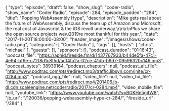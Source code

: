 {
  "type": "episode",
  "draft": false,
  "show_slug": "coder-radio",
  "show_name": "Coder Radio",
  "episode": 284,
  "episode_padded": "284",
  "title": "Popping WebAssembly Hype",
  "description": "Mike gets real about the future of WebAssembly, discuss the team up of Amazon and Microsoft, the real cost of Javascript & the iOS revolt underway.\r\n\r\nPlus we share the open source projects we\u2019re most thankful for this year.",
  "date": "2017-11-20T18:00:00-08:00",
  "header_image": "/images/shows/coder-radio.png",
  "categories": [
    "Coder Radio"
  ],
  "tags": [],
  "hosts": [
    "chris",
    "michael"
  ],
  "guests": [],
  "sponsors": [],
  "podcast_duration": "01:16:43",
  "podcast_file": "https://aphid.fireside.fm/d/1437767933/b44de5fa-47c1-4e94-bf9e-c72f8d1c8f5d/ac14fa2a-02ce-41db-b9d7-09596320c146.mp3",
  "podcast_bytes": 38939164,
  "podcast_chapters": null,
  "podcast_alt_file": "http://www.podtrac.com/pts/redirect.mp3/traffic.libsyn.com/jnite/cr-0284.mp3",
  "podcast_ogg_file": null,
  "video_file": null,
  "video_hd_file": "http://www.podtrac.com/pts/redirect.mp4/201406.jb-dl.cdn.scaleengine.net/coderradio/2017/cr-0284.mp4",
  "video_mobile_file": null,
  "youtube_link": "https://www.youtube.com/watch?v=BGKHn5gifW8",
  "jb_url": "/120036/popping-webassembly-hype-cr-284/",
  "fireside_url": "/284"
}

